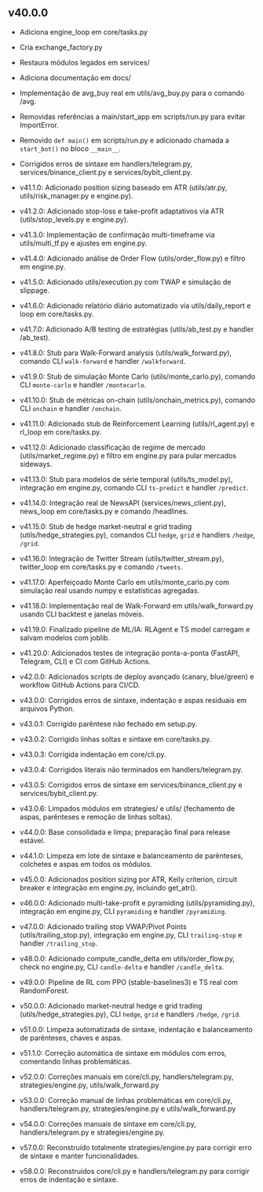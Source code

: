 ## v40.0.0

- Adiciona engine_loop em core/tasks.py
- Cria exchange_factory.py
- Restaura módulos legados em services/
- Adiciona documentação em docs/

- Implementação de avg_buy real em utils/avg_buy.py para o comando /avg.
- Removidas referências a main/start_app em scripts/run.py para evitar ImportError.
- Removido `def main()` em scripts/run.py e adicionado chamada a `start_bot()` no bloco `__main__`.
- Corrigidos erros de sintaxe em handlers/telegram.py, services/binance_client.py e services/bybit_client.py.
- v41.1.0: Adicionado position sizing baseado em ATR (utils/atr.py, utils/risk_manager.py e engine.py).
- v41.2.0: Adicionado stop-loss e take-profit adaptativos via ATR (utils/stop_levels.py e engine.py).
- v41.3.0: Implementação de confirmação multi-timeframe via utils/multi_tf.py e ajustes em engine.py.
- v41.4.0: Adicionado análise de Order Flow (utils/order_flow.py) e filtro em engine.py.
- v41.5.0: Adicionado utils/execution.py com TWAP e simulação de slippage.
- v41.6.0: Adicionado relatório diário automatizado via utils/daily_report e loop em core/tasks.py.
- v41.7.0: Adicionado A/B testing de estratégias (utils/ab_test.py e handler /ab_test).
- v41.8.0: Stub para Walk-Forward analysis (utils/walk_forward.py), comando CLI `walk-forward` e handler `/walkforward`.
- v41.9.0: Stub de simulação Monte Carlo (utils/monte_carlo.py), comando CLI `monte-carlo` e handler `/montecarlo`.
- v41.10.0: Stub de métricas on-chain (utils/onchain_metrics.py), comando CLI `onchain` e handler `/onchain`.
- v41.11.0: Adicionado stub de Reinforcement Learning (utils/rl_agent.py) e rl_loop em core/tasks.py.
- v41.12.0: Adicionado classificação de regime de mercado (utils/market_regime.py) e filtro em engine.py para pular mercados sideways.
- v41.13.0: Stub para modelos de série temporal (utils/ts_model.py), integração em engine.py, comando CLI `ts-predict` e handler `/predict`.
- v41.14.0: Integração real de NewsAPI (services/news_client.py), news_loop em core/tasks.py e comando /headlines.
- v41.15.0: Stub de hedge market-neutral e grid trading (utils/hedge_strategies.py), comandos CLI `hedge`, `grid` e handlers `/hedge`, `/grid`.
- v41.16.0: Integração de Twitter Stream (utils/twitter_stream.py), twitter_loop em core/tasks.py e comando `/tweets`.
- v41.17.0: Aperfeiçoado Monte Carlo em utils/monte_carlo.py com simulação real usando numpy e estatísticas agregadas.
- v41.18.0: Implementação real de Walk-Forward em utils/walk_forward.py usando CLI backtest e janelas móveis.
- v41.19.0: Finalizado pipeline de ML/IA: RLAgent e TS model carregam e salvam modelos com joblib.
- v41.20.0: Adicionados testes de integração ponta-a-ponta (FastAPI, Telegram, CLI) e CI com GitHub Actions.
- v42.0.0: Adicionados scripts de deploy avançado (canary, blue/green) e workflow GitHub Actions para CI/CD.
- v43.0.0: Corrigidos erros de sintaxe, indentação e aspas residuais em arquivos Python.
- v43.0.1: Corrigido parêntese não fechado em setup.py.
- v43.0.2: Corrigido linhas soltas e sintaxe em core/tasks.py.
- v43.0.3: Corrigida indentação em core/cli.py.
- v43.0.4: Corrigidos literais não terminados em handlers/telegram.py.
- v43.0.5: Corrigidos erros de sintaxe em services/binance_client.py e services/bybit_client.py.
- v43.0.6: Limpados módulos em strategies/ e utils/ (fechamento de aspas, parênteses e remoção de linhas soltas).
- v44.0.0: Base consolidada e limpa; preparação final para release estável.
- v44.1.0: Limpeza em lote de sintaxe e balanceamento de parênteses, colchetes e aspas em todos os módulos.
- v45.0.0: Adicionados position sizing por ATR, Kelly criterion, circuit breaker e integração em engine.py, incluindo get_atr().
- v46.0.0: Adicionado multi-take-profit e pyramiding (utils/pyramiding.py), integração em engine.py, CLI `pyramiding` e handler `/pyramiding`.
- v47.0.0: Adicionado trailing stop VWAP/Pivot Points (utils/trailing_stop.py), integração em engine.py, CLI `trailing-stop` e handler `/trailing_stop`.
- v48.0.0: Adicionado compute_candle_delta em utils/order_flow.py, check no engine.py, CLI `candle-delta` e handler `/candle_delta`.
- v49.0.0: Pipeline de RL com PPO (stable-baselines3) e TS real com RandomForest.
- v50.0.0: Adicionado market-neutral hedge e grid trading (utils/hedge_strategies.py), CLI `hedge`, `grid` e handlers `/hedge`, `/grid`.
- v51.0.0: Limpeza automatizada de sintaxe, indentação e balanceamento de parênteses, chaves e aspas.
- v51.1.0: Correção automática de sintaxe em módulos com erros, comentando linhas problemáticas.
- v52.0.0: Correções manuais em core/cli.py, handlers/telegram.py, strategies/engine.py, utils/walk_forward.py
- v53.0.0: Correção manual de linhas problemáticas em core/cli.py, handlers/telegram.py, strategies/engine.py e utils/walk_forward.py
- v54.0.0: Correções manuais de sintaxe em core/cli.py, handlers/telegram.py e strategies/engine.py.

- v57.0.0: Reconstruído totalmente strategies/engine.py para corrigir erro de sintaxe e manter funcionalidades.
- v58.0.0: Reconstruídos core/cli.py e handlers/telegram.py para corrigir erros de indentação e sintaxe.